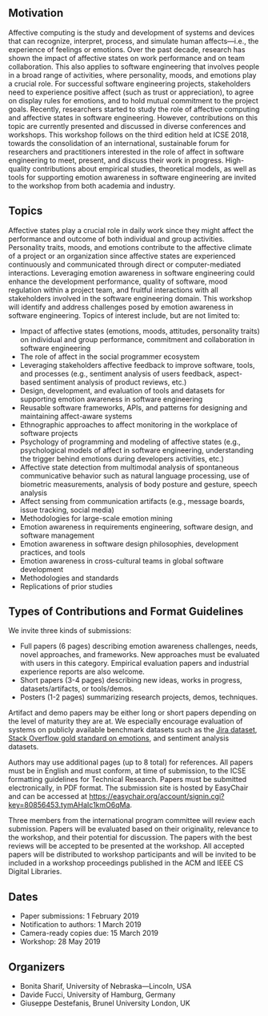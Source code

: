 ## Motivation

Affective computing is the study and development of systems and devices that can
recognize, interpret, process, and simulate human affects—i.e., the experience
of feelings or emotions. Over the past decade, research has shown the impact of
affective states on work performance and on team collaboration. This also
applies to software engineering that involves people in a broad range of
activities, where personality, moods, and emotions play a crucial role. For
successful software engineering projects, stakeholders need to experience
positive affect (such as trust or appreciation), to agree on display rules for
emotions, and to hold mutual commitment to the project goals. Recently,
researchers started to study the role of affective computing and affective
states in software engineering. However, contributions on this topic are
currently presented and discussed in diverse conferences and workshops. This
workshop follows on the third edition held at ICSE 2018, towards the
consolidation of an international, sustainable forum for researchers and
practitioners interested in the role of affect in software engineering to meet,
present, and discuss their work in progress. High-quality contributions about
empirical studies, theoretical models, as well as tools for supporting emotion
awareness in software engineering are invited to the workshop from both academia
and industry.

## Topics

Affective states play a crucial role in daily work since they might affect the
performance and outcome of both individual and group activities. Personality
traits, moods, and emotions contribute to the affective climate of a project or
an organization since affective states are experienced continuously and
communicated through direct or computer-mediated interactions. Leveraging
emotion awareness in software engineering could enhance the development
performance, quality of software, mood regulation within a project team, and
fruitful interactions with all stakeholders involved in the software engineering
domain. This workshop will identify and address challenges posed by emotion
awareness in software engineering. Topics of interest include, but are not
limited to:

*   Impact of affective states (emotions, moods, attitudes, personality traits)
    on individual and group performance, commitment and collaboration in
    software engineering
*   The role of affect in the social programmer ecosystem
*   Leveraging stakeholders affective feedback to improve software, tools, and
    processes (e.g., sentiment analysis of users feedback, aspect-based
    sentiment analysis of product reviews, etc.)
*   Design, development, and evaluation of tools and datasets for supporting
    emotion awareness in software engineering
*   Reusable software frameworks, APIs, and patterns for designing and
    maintaining affect-aware systems
*   Ethnographic approaches to affect monitoring in the workplace of software
    projects
*   Psychology of programming and modeling of affective states (e.g.,
    psychological models of affect in software engineering, understanding the
    trigger behind emotions during developers activities, etc.)
*   Affective state detection from multimodal analysis of spontaneous
    communicative behavior such as natural language processing, use of biometric
    measurements, analysis of body posture and gesture, speech analysis
*   Affect sensing from communication artifacts (e.g., message boards, issue
    tracking, social media)
*   Methodologies for large-scale emotion mining
*   Emotion awareness in requirements engineering, software design, and software
    management
*   Emotion awareness in software design philosophies, development practices,
    and tools
*   Emotion awareness in cross-cultural teams in global software development
*   Methodologies and standards
*   Replications of prior studies

## Types of Contributions and Format Guidelines

We invite three kinds of submissions:

*   Full papers (6&nbsp;pages) describing emotion awareness challenges, needs,
    novel approaches, and frameworks. New approaches must be evaluated with
    users in this category. Empirical evaluation papers and industrial
    experience reports are also welcome.
*   Short papers (3-4&nbsp;pages) describing new ideas, works in progress,
    datasets/artifacts, or tools/demos.
*   Posters (1-2&nbsp;pages) summarizing research
    projects, demos, techniques.

Artifact and demo papers may be either long or short papers depending on the
level of maturity they are at. We especially encourage evaluation of systems on
publicly available benchmark datasets such as the [Jira
dataset](https://doi.org/10.1145/2901739.2903505), [Stack Overflow gold standard
on emotions](https://arxiv.org/abs/1803.02300), and sentiment analysis datasets.

<!-- https://link.springer.com/article/10.1007/s10664-017-9546-9#Sec7 -->

Authors may use additional pages (up to 8&nbsp;total) for references.  All
papers must be in English and must conform, at time of submission, to the ICSE
formatting guidelines for Technical Research. Papers must be submitted
electronically, in PDF format. The submission site is hosted by EasyChair and
can be accessed at
<https://easychair.org/account/signin.cgi?key=80856453.tymAHaIc1kmO6qMa>.

Three members from the international program committee will review each
submission. Papers will be evaluated based on their originality, relevance to
the workshop, and their potential for discussion. The papers with the best
reviews will be accepted to be presented at the workshop. All accepted papers
will be distributed to workshop participants and will be invited to be included
in a workshop proceedings published in the ACM and IEEE CS Digital Libraries.

## Dates

*   Paper submissions: 1&nbsp;February 2019
*   Notification to authors: 1&nbsp;March 2019
*   Camera-ready copies due: 15&nbsp;March 2019
*   Workshop: 28&nbsp;May 2019

## Organizers

*   Bonita Sharif, University of Nebraska—Lincoln, USA
*   Davide Fucci, University of Hamburg, Germany
*   Giuseppe Destefanis, Brunel University London, UK
